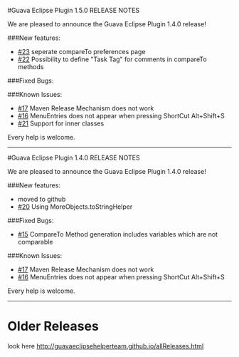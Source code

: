 #Guava Eclipse Plugin 1.5.0 RELEASE NOTES

We are pleased to announce the Guava Eclipse Plugin 1.4.0 release!

###New features:
- [#23](https://github.com/GuavaEclipseHelperTeam/GuavaEclipseHelper/issues/23) seperate compareTo preferences page
- [#22](https://github.com/GuavaEclipseHelperTeam/GuavaEclipseHelper/issues/22) Possibility to define "Task Tag" for comments in compareTo methods

###Fixed Bugs:

###Known Issues:
- [#17](https://github.com/GuavaEclipseHelperTeam/GuavaEclipseHelper/issues/17) Maven Release Mechanism does not work
- [#16](https://github.com/GuavaEclipseHelperTeam/GuavaEclipseHelper/issues/16) MenuEntries does not appear when pressing ShortCut Alt+Shift+S
- [#21](https://github.com/GuavaEclipseHelperTeam/GuavaEclipseHelper/issues/21) Support for inner classes


Every help is welcome.

---

#Guava Eclipse Plugin 1.4.0 RELEASE NOTES

We are pleased to announce the Guava Eclipse Plugin 1.4.0 release!

###New features:
- moved to github
- [#20](https://github.com/GuavaEclipseHelperTeam/GuavaEclipseHelper/issues/20) Using MoreObjects.toStringHelper

###Fixed Bugs:
- [#15](https://github.com/GuavaEclipseHelperTeam/GuavaEclipseHelper/issues/15) CompareTo Method generation includes variables which are not comparable

###Known Issues:
- [#17](https://github.com/GuavaEclipseHelperTeam/GuavaEclipseHelper/issues/17) Maven Release Mechanism does not work
- [#16](https://github.com/GuavaEclipseHelperTeam/GuavaEclipseHelper/issues/16) MenuEntries does not appear when pressing ShortCut Alt+Shift+S

Every help is welcome.

---

# Older Releases
look here http://guavaeclipsehelperteam.github.io/allReleases.html 